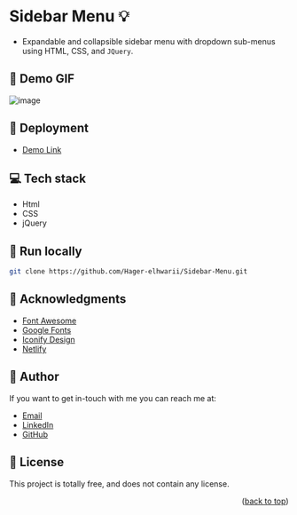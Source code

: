 # Sidebar Menu :bulb:
<a name="readme-top"></a>
- Expandable and collapsible sidebar menu with dropdown sub-menus using HTML, CSS, and `JQuery`.

## :camera_flash: Demo GIF
![image](https://github.com/Hager-elhwarii/Sidebar-Menu/assets/80959882/a28e4690-f635-41cc-8ae8-2f3b86c7946b)

## 🚀 Deployment 
- [Demo Link](https://sidebar-menu-dottie.netlify.app/)

## 💻 Tech stack
- Html
- CSS
- jQuery

##  🔐 Run locally 

```bash
git clone https://github.com/Hager-elhwarii/Sidebar-Menu.git
```

## 📌 Acknowledgments

- [Font Awesome](https://fontawesome.com/)
- [Google Fonts](http://hager.a.elhawary@gmail.com/)
- [Iconify Design](https://iconify.design/)
- [Netlify](https://www.netlify.com/)

  
## 🦄 Author
If you want to get in-touch with me you can reach me at:

-  [Email](http://hager.a.elhawary@gmail.com/)
-  [LinkedIn](https://www.linkedin.com/in/hager-omar-elhawary/)
-  [GitHub](https://github.com/Hager-elhwarii)

## 📘 License
This project is totally free,  and does not contain any license.

<p align="right">(<a href="#readme-top">back to top</a>)</p>
